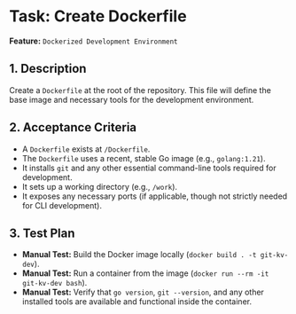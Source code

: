 # Task: Create Dockerfile

**Feature:** `Dockerized Development Environment`

## 1. Description

Create a `Dockerfile` at the root of the repository. This file will define the base image and necessary tools for the development environment.

## 2. Acceptance Criteria

- A `Dockerfile` exists at `/Dockerfile`.
- The `Dockerfile` uses a recent, stable Go image (e.g., `golang:1.21`).
- It installs `git` and any other essential command-line tools required for development.
- It sets up a working directory (e.g., `/work`).
- It exposes any necessary ports (if applicable, though not strictly needed for CLI development).

## 3. Test Plan

- **Manual Test:** Build the Docker image locally (`docker build . -t git-kv-dev`).
- **Manual Test:** Run a container from the image (`docker run --rm -it git-kv-dev bash`).
- **Manual Test:** Verify that `go version`, `git --version`, and any other installed tools are available and functional inside the container.
